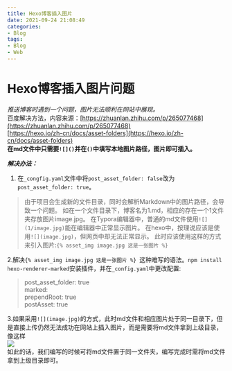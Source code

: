 ```yaml
---
title: Hexo博客插入图片
date: 2021-09-24 21:08:49
categories: 
- Blog
tags: 
- Blog
- Web
---
```

# Hexo博客插入图片问题  
*推送博客时遇到一个问题，图片无法顺利在网站中展现。*  
百度解决方法，内容来源：[https://zhuanlan.zhihu.com/p/265077468](https://zhuanlan.zhihu.com/p/265077468)  
[https://hexo.io/zh-cn/docs/asset-folders](https://hexo.io/zh-cn/docs/asset-folders)     
**在md文件中只需要`![]()`并在`()`中填写本地图片路径，图片即可插入。**  

***解决办法：***  
1. 在`_congfig.yaml`文件中将`post_asset_folder: false`改为`post_asset_folder: true`。  

> 由于项目会生成新的文件目录，同时会解析Markdown中的图片路径，会导致一个问题。
> 如在一个文件目录下，博客名为1.md，相应的存在一个1文件夹存放图片image.jpg。
> 在Typora编辑器中，普通的md文件使用`![](1/image.jpg)`能在编辑器中正常显示图片。
> 在hexo中，按理说应该是使用`![](image.jpg)`，但网页中却无法正常显示。
> 此时应该使用这样的方式来引入图片:`{% asset_img image.jpg 这是一张图片 %} `  
<!--more-->  
2.解决`{% asset_img image.jpg 这是一张图片 %} `这种难写的语法。`npm install hexo-renderer-marked`安装插件，并在`_config.yaml`中更改配置:  


>post_asset_folder: true  
>marked:  
>prependRoot: true  
>postAsset: true  

3.如果采用`![](image.jpg)`的方式，此时md文件和相应图片处于同一目录下，但是直接上传仍然无法成功在网站上插入图片，而是需要将md文件拿到上级目录，像这样  
![](/InsertImageinHexo/insert.png)  
如此的话，我们编写的时候可将md文件置于同一文件夹，编写完成时需将md文件拿到上级目录即可。  